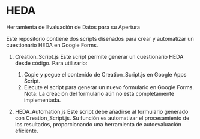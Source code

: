 # HEDA

Herramienta de Evaluación de Datos para su Apertura

Este repositorio contiene dos scripts diseñados para crear y automatizar un cuestionario HEDA en Google Forms.

1. Creation_Script.js
   Este script permite generar un cuestionario HEDA desde código. Para utilizarlo:

   1. Copie y pegue el contenido de Creation_Script.js en Google Apps Script.
   2. Ejecute el script para generar un nuevo formulario en Google Forms.
      Nota: La creación del formulario aún no está completamente implementada.

2. HEDA_Automation.js
   Este script debe añadirse al formulario generado con Creation_Script.js. Su función es automatizar el procesamiento de los resultados, proporcionando una herramienta de autoevaluación eficiente.
